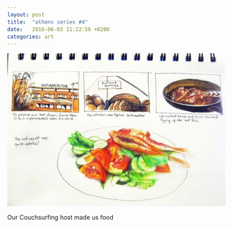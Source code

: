 ```yaml
---
layout: post
title:  "athens series #4"
date:   2016-06-03 11:22:56 +0200
categories: art
---
```

<img src="/art/all/athens-last.jpg">

Our Couchsurfing host made us food